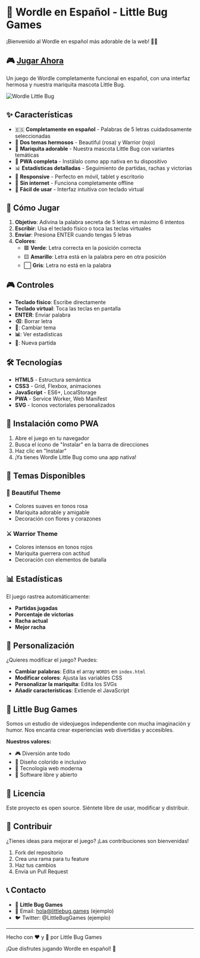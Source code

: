 # 🐞 Wordle en Español - Little Bug Games

¡Bienvenido al Wordle en español más adorable de la web! 🌸✨

## 🎮 [Jugar Ahora](https://tu-usuario.github.io/Wordle)

Un juego de Wordle completamente funcional en español, con una interfaz hermosa y nuestra mariquita mascota Little Bug.

![Wordle Little Bug](https://img.shields.io/badge/Wordle-Little%20Bug-ff3c91?style=for-the-badge&logo=data:image/svg+xml;base64,PHN2ZyB2aWV3Qm94PSIwIDAgMTAwIDEwMCIgeG1sbnM9Imh0dHA6Ly93d3cudzMub3JnLzIwMDAvc3ZnIj4KICA8ZWxsaXBzZSBjeD0iNTAiIGN5PSI1NSIgcng9IjI4IiByeT0iMzUiIGZpbGw9IiNmZjNjOTEiLz4KICA8Y2lyY2xlIGN4PSI1MCIgY3k9IjI1IiByPSIxOCIgZmlsbD0iIzMzMyIvPgo8L3N2Zz4K)

## ✨ Características

- 🇪🇸 **Completamente en español** - Palabras de 5 letras cuidadosamente seleccionadas
- 🎨 **Dos temas hermosos** - Beautiful (rosa) y Warrior (rojo)
- 🐞 **Mariquita adorable** - Nuestra mascota Little Bug con variantes temáticas
- 📱 **PWA completa** - Instálalo como app nativa en tu dispositivo
- 📊 **Estadísticas detalladas** - Seguimiento de partidas, rachas y victorias
- 📱 **Responsive** - Perfecto en móvil, tablet y escritorio
- 💾 **Sin internet** - Funciona completamente offline
- 🎯 **Fácil de usar** - Interfaz intuitiva con teclado virtual

## 🎯 Cómo Jugar

1. **Objetivo**: Adivina la palabra secreta de 5 letras en máximo 6 intentos
2. **Escribir**: Usa el teclado físico o toca las teclas virtuales
3. **Enviar**: Presiona ENTER cuando tengas 5 letras
4. **Colores**:
   - 🟩 **Verde**: Letra correcta en la posición correcta
   - 🟨 **Amarillo**: Letra está en la palabra pero en otra posición
   - ⬜ **Gris**: Letra no está en la palabra

## 🎮 Controles

- **Teclado físico**: Escribe directamente
- **Teclado virtual**: Toca las teclas en pantalla
- **ENTER**: Enviar palabra
- **⌫**: Borrar letra
- **🎨**: Cambiar tema
- **📊**: Ver estadísticas
- **🔄**: Nueva partida

## 🛠️ Tecnologías

- **HTML5** - Estructura semántica
- **CSS3** - Grid, Flexbox, animaciones
- **JavaScript** - ES6+, LocalStorage
- **PWA** - Service Worker, Web Manifest
- **SVG** - Iconos vectoriales personalizados

## 🚀 Instalación como PWA

1. Abre el juego en tu navegador
2. Busca el ícono de "Instalar" en la barra de direcciones
3. Haz clic en "Instalar" 
4. ¡Ya tienes Wordle Little Bug como una app nativa!

## 🎨 Temas Disponibles

### 🌸 Beautiful Theme
- Colores suaves en tonos rosa
- Mariquita adorable y amigable
- Decoración con flores y corazones

### ⚔️ Warrior Theme  
- Colores intensos en tonos rojos
- Mariquita guerrera con actitud
- Decoración con elementos de batalla

## 📊 Estadísticas

El juego rastrea automáticamente:
- **Partidas jugadas**
- **Porcentaje de victorias**
- **Racha actual**
- **Mejor racha**

## 🔧 Personalización

¿Quieres modificar el juego? Puedes:

- **Cambiar palabras**: Edita el array `WORDS` en `index.html`
- **Modificar colores**: Ajusta las variables CSS
- **Personalizar la mariquita**: Edita los SVGs
- **Añadir características**: Extiende el JavaScript

## 🐛 Little Bug Games

Somos un estudio de videojuegos independiente con mucha imaginación y humor. Nos encanta crear experiencias web divertidas y accesibles.

**Nuestros valores:**
- 🎮 Diversión ante todo
- 🌈 Diseño colorido e inclusivo  
- 🚀 Tecnología web moderna
- 💝 Software libre y abierto

## 📄 Licencia

Este proyecto es open source. Siéntete libre de usar, modificar y distribuir.

## 🤝 Contribuir

¿Tienes ideas para mejorar el juego? ¡Las contribuciones son bienvenidas!

1. Fork del repositorio
2. Crea una rama para tu feature
3. Haz tus cambios
4. Envía un Pull Request

## 📞 Contacto

- 🐞 **Little Bug Games** 
- 📧 Email: hola@littlebug.games (ejemplo)
- 🐦 Twitter: @LittleBugGames (ejemplo)

---

Hecho con ❤️ y 🐞 por Little Bug Games

¡Que disfrutes jugando Wordle en español! 🎉